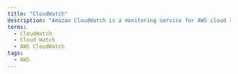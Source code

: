 ```yaml
---
title: "CloudWatch"
description: "Amazon CloudWatch is a monitoring service for AWS cloud resources and applications."
terms:
  - CloudWatch
  - Cloud Watch
  - AWS CloudWatch
tags:
  - AWS
---
```

